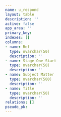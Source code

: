 ```yaml
---
name: u_respond
layout: table
description: ''
active: false
app_area: ''
primary_key: 
indexes: []
columns:
- name: Ref
  type: nvarchar(50)
  description: ''
- name: Stage One Start
  type: nvarchar(50)
  description: ''
- name: Subject Matter
  type: nvarchar(500)
  description: ''
- name: Title
  type: nvarchar(50)
  description: ''
relations: []
pseudo_pk: 
---
```


